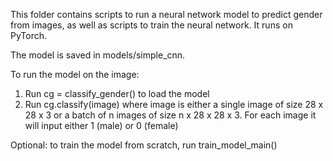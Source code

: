 This folder contains scripts to run a neural network model to predict gender from images, as well as scripts to train the neural network. It runs on PyTorch.

The model is saved in models/simple_cnn.

To run the model on the image:
1. Run cg = classify_gender() to load the model
2. Run cg.classify(image) where image is either a single image of size 28 x 28 x 3 or a batch of n images of size n x 28 x 28 x 3. For each image it will input either 1 (male) or 0 (female)

Optional: to train the model from scratch, run train_model_main()